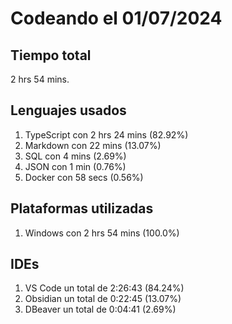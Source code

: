 # Codeando el 01/07/2024

## Tiempo total
2 hrs 54 mins.

## Lenguajes usados
1. TypeScript con 2 hrs 24 mins (82.92%)
1. Markdown con 22 mins (13.07%)
1. SQL con 4 mins (2.69%)
1. JSON con 1 min (0.76%)
1. Docker con 58 secs (0.56%)

## Plataformas utilizadas
1. Windows con 2 hrs 54 mins (100.0%)

## IDEs
1. VS Code un total de 2:26:43 (84.24%)
1. Obsidian un total de 0:22:45 (13.07%)
1. DBeaver un total de 0:04:41 (2.69%)
